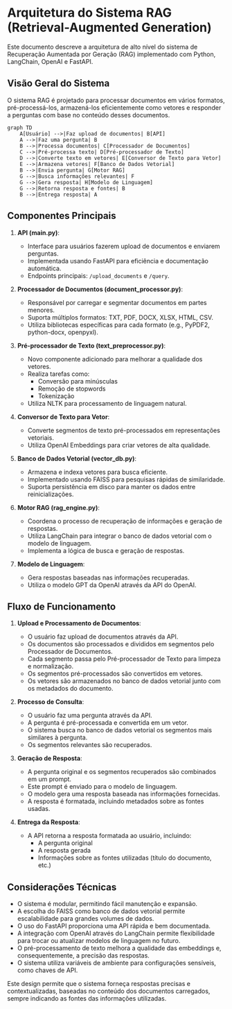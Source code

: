 # Arquitetura do Sistema RAG (Retrieval-Augmented Generation)

Este documento descreve a arquitetura de alto nível do sistema de Recuperação Aumentada por Geração (RAG) implementado com Python, LangChain, OpenAI e FastAPI.

## Visão Geral do Sistema

O sistema RAG é projetado para processar documentos em vários formatos, pré-processá-los, armazená-los eficientemente como vetores e responder a perguntas com base no conteúdo desses documentos.

```mermaid
graph TD
    A[Usuário] -->|Faz upload de documentos| B[API]
    A -->|Faz uma pergunta| B
    B -->|Processa documentos| C[Processador de Documentos]
    C -->|Pré-processa texto| D[Pré-processador de Texto]
    D -->|Converte texto em vetores| E[Conversor de Texto para Vetor]
    E -->|Armazena vetores| F[Banco de Dados Vetorial]
    B -->|Envia pergunta| G[Motor RAG]
    G -->|Busca informações relevantes| F
    G -->|Gera resposta| H[Modelo de Linguagem]
    G -->|Retorna resposta e fontes| B
    B -->|Entrega resposta| A
```

## Componentes Principais

1. **API (main.py)**: 
   - Interface para usuários fazerem upload de documentos e enviarem perguntas.
   - Implementada usando FastAPI para eficiência e documentação automática.
   - Endpoints principais: `/upload_documents` e `/query`.

2. **Processador de Documentos (document_processor.py)**:
   - Responsável por carregar e segmentar documentos em partes menores.
   - Suporta múltiplos formatos: TXT, PDF, DOCX, XLSX, HTML, CSV.
   - Utiliza bibliotecas específicas para cada formato (e.g., PyPDF2, python-docx, openpyxl).

3. **Pré-processador de Texto (text_preprocessor.py)**:
   - Novo componente adicionado para melhorar a qualidade dos vetores.
   - Realiza tarefas como:
     - Conversão para minúsculas
     - Remoção de stopwords
     - Tokenização
   - Utiliza NLTK para processamento de linguagem natural.

4. **Conversor de Texto para Vetor**:
   - Converte segmentos de texto pré-processados em representações vetoriais.
   - Utiliza OpenAI Embeddings para criar vetores de alta qualidade.

5. **Banco de Dados Vetorial (vector_db.py)**:
   - Armazena e indexa vetores para busca eficiente.
   - Implementado usando FAISS para pesquisas rápidas de similaridade.
   - Suporta persistência em disco para manter os dados entre reinicializações.

6. **Motor RAG (rag_engine.py)**:
   - Coordena o processo de recuperação de informações e geração de respostas.
   - Utiliza LangChain para integrar o banco de dados vetorial com o modelo de linguagem.
   - Implementa a lógica de busca e geração de respostas.

7. **Modelo de Linguagem**:
   - Gera respostas baseadas nas informações recuperadas.
   - Utiliza o modelo GPT da OpenAI através da API do OpenAI.

## Fluxo de Funcionamento

1. **Upload e Processamento de Documentos**:
   - O usuário faz upload de documentos através da API.
   - Os documentos são processados e divididos em segmentos pelo Processador de Documentos.
   - Cada segmento passa pelo Pré-processador de Texto para limpeza e normalização.
   - Os segmentos pré-processados são convertidos em vetores.
   - Os vetores são armazenados no banco de dados vetorial junto com os metadados do documento.

2. **Processo de Consulta**:
   - O usuário faz uma pergunta através da API.
   - A pergunta é pré-processada e convertida em um vetor.
   - O sistema busca no banco de dados vetorial os segmentos mais similares à pergunta.
   - Os segmentos relevantes são recuperados.

3. **Geração de Resposta**:
   - A pergunta original e os segmentos recuperados são combinados em um prompt.
   - Este prompt é enviado para o modelo de linguagem.
   - O modelo gera uma resposta baseada nas informações fornecidas.
   - A resposta é formatada, incluindo metadados sobre as fontes usadas.

4. **Entrega da Resposta**:
   - A API retorna a resposta formatada ao usuário, incluindo:
     - A pergunta original
     - A resposta gerada
     - Informações sobre as fontes utilizadas (título do documento, etc.)

## Considerações Técnicas

- O sistema é modular, permitindo fácil manutenção e expansão.
- A escolha do FAISS como banco de dados vetorial permite escalabilidade para grandes volumes de dados.
- O uso do FastAPI proporciona uma API rápida e bem documentada.
- A integração com OpenAI através do LangChain permite flexibilidade para trocar ou atualizar modelos de linguagem no futuro.
- O pré-processamento de texto melhora a qualidade das embeddings e, consequentemente, a precisão das respostas.
- O sistema utiliza variáveis de ambiente para configurações sensíveis, como chaves de API.

Este design permite que o sistema forneça respostas precisas e contextualizadas, baseadas no conteúdo dos documentos carregados, sempre indicando as fontes das informações utilizadas.